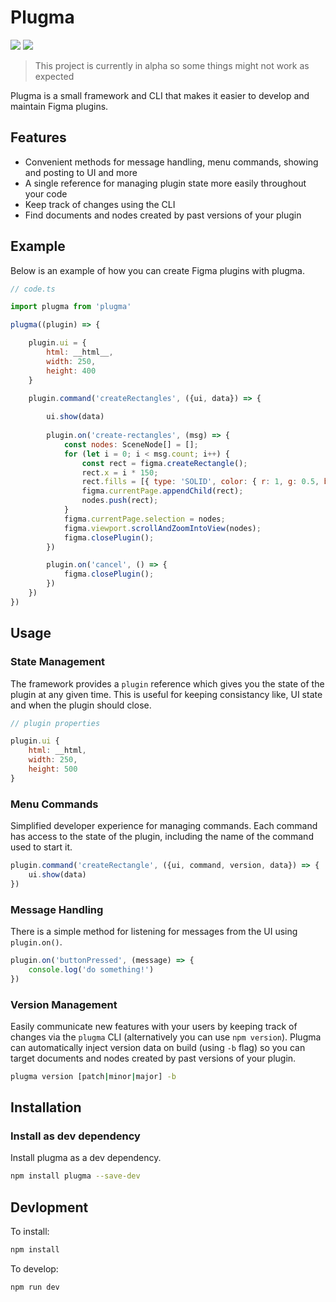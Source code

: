 # Plugma

<p>
    <a href="https://www.npmjs.com/package/plugma"><img src="https://img.shields.io/npm/v/plugma.svg"></a>
    <a href="https://travis-ci.org/limitlessloop/plugma"><img src="https://img.shields.io/travis/limitlessloop/plugma.svg"></a>  
</p>

> This project is currently in alpha so some things might not work as expected

Plugma is a small framework and CLI that makes it easier to develop and maintain Figma plugins.

## Features

- Convenient methods for message handling, menu commands, showing and posting to UI and more
- A single reference for managing plugin state more easily throughout your code
- Keep track of changes using the CLI
- Find documents and nodes created by past versions of your plugin

## Example

Below is an example of how you can create Figma plugins with plugma.

```js
// code.ts

import plugma from 'plugma'

plugma((plugin) => {

    plugin.ui = {
        html: __html__,
        width: 250,
        height: 400
    }

    plugin.command('createRectangles', ({ui, data}) => {
        
        ui.show(data)
        
        plugin.on('create-rectangles', (msg) => {
            const nodes: SceneNode[] = [];
            for (let i = 0; i < msg.count; i++) {
                const rect = figma.createRectangle();
                rect.x = i * 150;
                rect.fills = [{ type: 'SOLID', color: { r: 1, g: 0.5, b: 0 } }];
                figma.currentPage.appendChild(rect);
                nodes.push(rect);
            }
            figma.currentPage.selection = nodes;
            figma.viewport.scrollAndZoomIntoView(nodes);
            figma.closePlugin();
        })

        plugin.on('cancel', () => {
            figma.closePlugin();
        })
    })
})
```

## Usage

### State Management

The framework provides a `plugin` reference which gives you the state of the plugin at any given time. This is useful for keeping consistancy like, UI state and when the plugin should close.
```js
// plugin properties

plugin.ui {
    html: __html,
    width: 250,
    height: 500
}
```

### Menu Commands

Simplified developer experience for managing commands. Each command has access to the state of the plugin, including the name of the command used to start it.

```js
plugin.command('createRectangle', ({ui, command, version, data}) => {
    ui.show(data)
})
```

### Message Handling

There is a simple method for listening for messages from the UI using `plugin.on()`.

```js
plugin.on('buttonPressed', (message) => {
    console.log('do something!')
})
```

### Version Management

Easily communicate new features with your users by keeping track of changes via the `plugma` CLI (alternatively you can use `npm version`). Plugma can automatically inject version data on build (using `-b` flag) so you can target documents and nodes created by past versions of your plugin.

```bash
plugma version [patch|minor|major] -b
```

## Installation

### Install as dev dependency

Install plugma as a dev dependency.

```bash
npm install plugma --save-dev
```

<!-- ### Setup manifest.json

To enable auto versioning on publish add the following property to your `manifest.json` file.

```jsonc
{
    // ...
    "build": "/usr/local/bin/node NODE_ENV=manifest plugma version patch"
}
``` -->

<!-- ## Path Preferences

Unfortunately for the time being you'll need to manually specify the locations of your `package.json` and `versions.json` file. This is due to bundling tools not supporting dynamic import paths.

For rollup, you can do the following:

```js
// ...
plugins: [
    nodeResolve(),
    json(),
    replace({
        'process.env.VERSIONS_PATH': JSON.stringify('./package.json'),
        'process.env.PKG_PATH': JSON.stringify('./versions.json')
    })
    // ...
]
``` -->

## Devlopment

To install:

```bash
npm install
```

To develop:

```bash
npm run dev
```

<!-- ## Configure

```js
// plugma.config.js

export default {
    whatsNewUI: true
}
``` -->
